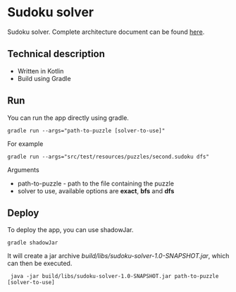 # Sudoku solver
Sudoku solver. Complete architecture document can be found [here](./architecture.md).

## Technical description
* Written in Kotlin 
* Build using Gradle

## Run
You can run the app directly using gradle.
```
gradle run --args="path-to-puzzle [solver-to-use]"
```
For example
```
gradle run --args="src/test/resources/puzzles/second.sudoku dfs"
```
Arguments
* path-to-puzzle - path to the file containing the puzzle
* solver to use, available options are **exact**, **bfs** and **dfs**


## Deploy
To deploy the app, you can use shadowJar.
```
gradle shadowJar
```
It will create a jar archive _build/libs/sudoku-solver-1.0-SNAPSHOT.jar_, which can then be executed.
```
 java -jar build/libs/sudoku-solver-1.0-SNAPSHOT.jar path-to-puzzle [solver-to-use]
```
 
